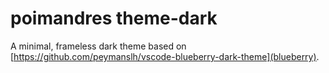 # poimandres theme-dark

A minimal, frameless dark theme based on [https://github.com/peymanslh/vscode-blueberry-dark-theme](blueberry).

